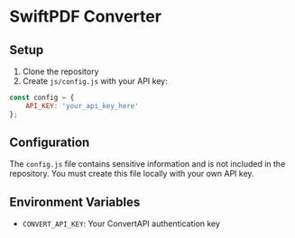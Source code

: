 # SwiftPDF Converter

## Setup
1. Clone the repository
2. Create `js/config.js` with your API key:
```javascript
const config = {
    API_KEY: 'your_api_key_here'
};
```

## Configuration
The `config.js` file contains sensitive information and is not included in the repository. You must create this file locally with your own API key.

## Environment Variables
- `CONVERT_API_KEY`: Your ConvertAPI authentication key

